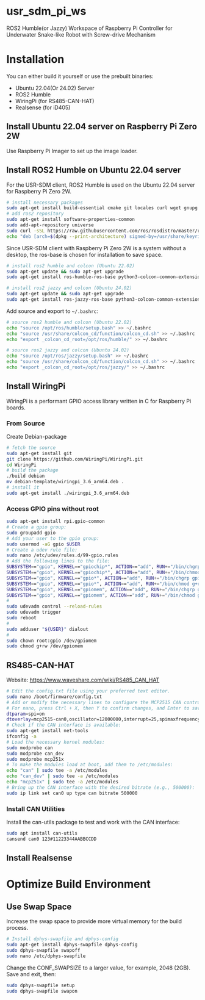 # usr_sdm_pi_ws
ROS2 Humble(or Jazzy) Workspace of Raspberry Pi Controller for Underwater Snake-like Robot with Screw-drive Mechanism

# Installation
You can either build it yourself or use the prebuilt binaries:
  - Ubuntu 22.04(Or 24.02) Server
  - ROS2 Humble
  - WiringPi (for RS485-CAN-HAT)
  - Realsense (for iD405)

## Install Ubuntu 22.04 server on Raspberry Pi Zero 2W
Use Raspberry Pi Imager to set up the image loader.

## Install ROS2 Humble on Ubuntu 22.04 server
For the USR-SDM client, ROS2 Humble is used on the Ubuntu 22.04 server for Raspberry Pi Zero 2W.
```sh
# install necessary packages
sudo apt-get install build-essential cmake git locales curl wget gnupg lsb-release python3 python3-pip vim
# add ros2 repository
sudo apt-get install software-properties-common
sudo add-apt-repository universe
sudo curl -sSL https://raw.githubusercontent.com/ros/rosdistro/master/ros.key -o /usr/share/keyrings/ros-archive-keyring.gpg
echo "deb [arch=$(dpkg --print-architecture) signed-by=/usr/share/keyrings/ros-archive-keyring.gpg] http://packages.ros.org/ros2/ubuntu $(source /etc/os-release && echo $UBUNTU_CODENAME) main" | sudo tee /etc/apt/sources.list.d/ros2.list > /dev/null
```
Since USR-SDM client with Raspberry Pi Zero 2W is a system without a desktop, the ros-base is chosen for installation to save space.
```sh
# install ros2 humble and colcon (Ubuntu 22.02)
sudo apt-get update && sudo apt-get upgrade
sudo apt-get install ros-humble-ros-base python3-colcon-common-extensions
```
```sh
# install ros2 jazzy and colcon (Ubuntu 24.02)
sudo apt-get update && sudo apt-get upgrade
sudo apt-get install ros-jazzy-ros-base python3-colcon-common-extensions
```
Add source and export to `~/.bashrc`:
```sh
# source ros2 humble and colcon (Ubuntu 22.02)
echo "source /opt/ros/humble/setup.bash" >> ~/.bashrc
echo "source /usr/share/colcon_cd/function/colcon_cd.sh" >> ~/.bashrc
echo "export _colcon_cd_root=/opt/ros/humble/" >> ~/.bashrc
```
```sh
# source ros2 jazzy and colcon (Ubuntu 24.02)
echo "source /opt/ros/jazzy/setup.bash" >> ~/.bashrc
echo "source /usr/share/colcon_cd/function/colcon_cd.sh" >> ~/.bashrc
echo "export _colcon_cd_root=/opt/ros/jazzy/" >> ~/.bashrc
```

## Install WiringPi
WiringPi is a performant GPIO access library written in C for Raspberry Pi boards.
### From Source
Create Debian-package
```sh
# fetch the source
sudo apt-get install git
git clone https://github.com/WiringPi/WiringPi.git
cd WiringPi
# build the package
./build debian
mv debian-template/wiringpi_3.6_arm64.deb .
# install it
sudo apt-get install ./wiringpi_3.6_arm64.deb
```
### Access GPIO pins without root
```sh
sudo apt-get install rpi.gpio-common
# Create a gpio group:
sudo groupadd gpio
# Add your user to the gpio group:
sudo usermod -aG gpio $USER
# Create a udev rule file:
sudo nano /etc/udev/rules.d/99-gpio.rules
# Add the following lines to the file:
SUBSYSTEM=="gpio", KERNEL=="gpiochip*", ACTION=="add", RUN+="/bin/chgrp gpio /dev/gpiochip0"
SUBSYSTEM=="gpio", KERNEL=="gpiochip*", ACTION=="add", RUN+="/bin/chmod g+rw /dev/gpiochip0"
SUBSYSTEM=="gpio", KERNEL=="gpio*", ACTION=="add", RUN+="/bin/chgrp gpio /dev/gpio*"
SUBSYSTEM=="gpio", KERNEL=="gpio*", ACTION=="add", RUN+="/bin/chmod g+rw /dev/gpio*"
SUBSYSTEM=="gpio", KERNEL=="gpiomem", ACTION=="add", RUN+="/bin/chgrp gpio /dev/gpiomem"
SUBSYSTEM=="gpio", KERNEL=="gpiomem", ACTION=="add", RUN+="/bin/chmod g+rw /dev/gpiomem"
#
sudo udevadm control --reload-rules
sudo udevadm trigger
sudo reboot
# 
sudo adduser "${USER}" dialout
# 
sudo chown root:gpio /dev/gpiomem
sudo chmod g+rw /dev/gpiomem
```

## RS485-CAN-HAT
Website: https://www.waveshare.com/wiki/RS485_CAN_HAT
```sh
# Edit the config.txt file using your preferred text editor.
sudo nano /boot/firmware/config.txt
# Add or modify the necessary lines to configure the MCP2515 CAN controller with a 12 MHz crystal.
# For nano, press Ctrl + X, then Y to confirm changes, and Enter to save.
dtparam=spi=on
dtoverlay=mcp2515-can0,oscillator=12000000,interrupt=25,spimaxfrequency=2000000
# Check if the CAN interface is available:
sudo apt-get install net-tools
ifconfig -a
# Load the necessary kernel modules:
sudo modprobe can
sudo modprobe can_dev
sudo modprobe mcp251x
# To make the modules load at boot, add them to /etc/modules:
echo "can" | sudo tee -a /etc/modules
echo "can_dev" | sudo tee -a /etc/modules
echo "mcp251x" | sudo tee -a /etc/modules
# Bring up the CAN interface with the desired bitrate (e.g., 500000):
sudo ip link set can0 up type can bitrate 500000
```
### Install CAN Utilities
Install the can-utils package to test and work with the CAN interface:
```sh
sudo apt install can-utils
cansend can0 123#11223344AABBCCDD
```

## Install Realsense


# Optimize Build Environment
## Use Swap Space
Increase the swap space to provide more virtual memory for the build process.
```sh
# Install dphys-swapfile and dphys-config
sudo apt-get install dphys-swapfile dphys-config
sudo dphys-swapfile swapoff
sudo nano /etc/dphys-swapfile
```
Change the CONF_SWAPSIZE to a larger value, for example, 2048 (2GB). Save and exit, then:
```sh
sudo dphys-swapfile setup
sudo dphys-swapfile swapon
```
